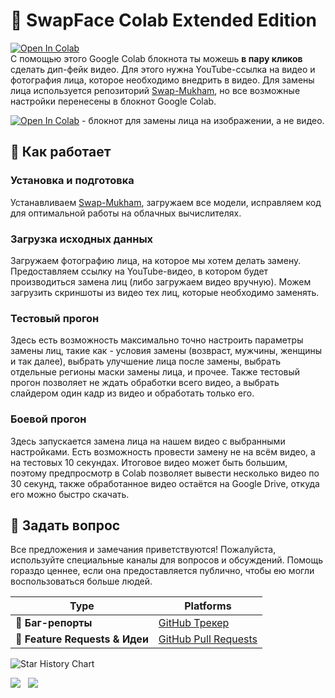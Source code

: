 # 🗿 SwapFace Colab Extended Edition
[![Open In Colab](https://colab.research.google.com/assets/colab-badge.svg)](https://colab.research.google.com/github/self-destruction/SwapFace/blob/main/SwapFace_Video_Colab_Edition.ipynb)  
С помощью этого Google Colab блокнота ты можешь <b>в пару кликов</b> сделать дип-фейк видео. Для этого нужна YouTube-ссылка на видео и фотография лица, которое необходимо внедрить в видео. Для замены лица используется репозиторий [Swap-Mukham](https://github.com/harisreedhar/Swap-Mukham), но все возможные настройки перенесены в блокнот Google Colab.

[![Open In Colab](https://img.shields.io/badge/Open%20In-Colab-blue?logo=google-colab&logoColor=white)](https://colab.research.google.com/github/self-destruction/SwapFace/blob/main/SwapFace_Image_Colab_Edition.ipynb) - блокнот для замены лица на изображении, а не видео.  

## 💪 Как работает

### Установка и подготовка

Устанавливаем [Swap-Mukham](https://github.com/harisreedhar/Swap-Mukham), загружаем все модели, исправляем код для оптимальной работы на облачных вычислителях.

### Загрузка исходных данных

Загружаем фотографию лица, на которое мы хотем делать замену. Предоставляем ссылку на YouTube-видео, в котором будет производиться замена лиц (либо загружаем видео вручную). Можем загрузить скриншоты из видео тех лиц, которые необходимо заменять.

### Тестовый прогон

Здесь есть возможность максимально точно настроить параметры замены лиц, такие как - условия замены (возвраст, мужчины, женщины и так далее), выбрать улучшение лица после замены, выбрать отдельные регионы маски замены лица, и прочее. Также тестовый прогон позволяет не ждать обработки всего видео, а выбрать слайдером один кадр из видео и обработать только его.

### Боевой прогон

Здесь запускается замена лица на нашем видео с выбранными настройками. Есть возможность провести замену не на всём видео, а на тестовых 10 секундах. Итоговое видео может быть большим, поэтому предпросмотр в Colab позволяет вывести несколько видео по 30 секунд, также обработанное видео остаётся на Google Drive, откуда его можно быстро скачать.

## 💬 Задать вопрос
Все предложения и замечания приветствуются! Пожалуйста, используйте специальные каналы для вопросов и обсуждений. Помощь гораздо ценнее, если она предоставляется публично, чтобы ею могли воспользоваться больше людей.

| Type                            | Platforms                               |
| ------------------------------- | --------------------------------------- |
| 🚨 **Баг-репорты**              | [GitHub Трекер]                  |
| 🎁 **Feature Requests & Идеи** | [GitHub Pull Requests]                  |

[gitHub трекер]: https://github.com/self-destruction/SwapFace/issues
[github pull requests]: https://github.com/self-destruction/SwapFace/pulls

<picture>
  <source media="(prefers-color-scheme: dark)" srcset="https://api.star-history.com/svg?repos=self-destruction/SwapFace&type=Date&theme=dark" />
  <source media="(prefers-color-scheme: light)" srcset="https://api.star-history.com/svg?repos=self-destruction/SwapFace&type=Date" />
  <img alt="Star History Chart" src="https://api.star-history.com/svg?repos=self-destruction/SwapFace&type=Date" />
</picture>

[![](https://img.buymeacoffee.com/button-api/?text=Buy%20me%20a%20Coffee%20for%20Morning&emoji=:☕&slug=intercross&button_colour=c69d8a&font_colour=000000&font_family=Arial&outline_colour=000000&coffee_colour=FFDD00)](https://ko-fi.com/intercross) &nbsp;
[![](https://img.buymeacoffee.com/button-api/?text=Buy%20me%20a%20Beer%20for%20the%20Night&emoji=🍺&slug=intercross&button_colour=FFDD00&font_colour=000000&font_family=Arial&outline_colour=000000&coffee_colour=ffffff)](https://www.buymeacoffee.com/intercross)  
